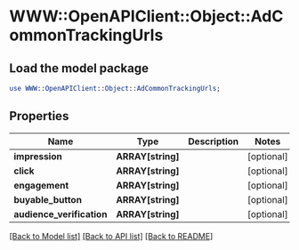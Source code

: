 # WWW::OpenAPIClient::Object::AdCommonTrackingUrls

## Load the model package
```perl
use WWW::OpenAPIClient::Object::AdCommonTrackingUrls;
```

## Properties
Name | Type | Description | Notes
------------ | ------------- | ------------- | -------------
**impression** | **ARRAY[string]** |  | [optional] 
**click** | **ARRAY[string]** |  | [optional] 
**engagement** | **ARRAY[string]** |  | [optional] 
**buyable_button** | **ARRAY[string]** |  | [optional] 
**audience_verification** | **ARRAY[string]** |  | [optional] 

[[Back to Model list]](../README.md#documentation-for-models) [[Back to API list]](../README.md#documentation-for-api-endpoints) [[Back to README]](../README.md)


